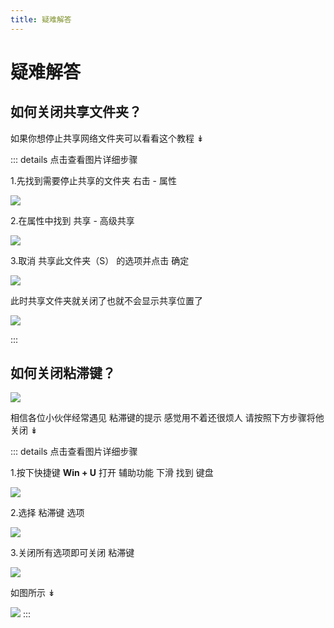 ```yaml
---
title: 疑难解答
---
```


# 疑难解答

## 如何关闭共享文件夹？

如果你想停止共享网络文件夹可以看看这个教程 ↡

::: details 点击查看图片详细步骤

1.先找到需要停止共享的文件夹 右击 - 属性

![](/image/Difficult/nogongxiang-01.png)

2.在属性中找到 共享 - 高级共享

![](/image/Difficult/nogongxiang-02.png)

3.取消 共享此文件夹（S） 的选项并点击 确定

![](/image/Difficult/nogongxiang-03.png)

此时共享文件夹就关闭了也就不会显示共享位置了

![](/image/Difficult/nogongxiang-04.png)

:::

## 如何关闭粘滞键？

![](/image/Difficult/nianzhijian-01.png)

相信各位小伙伴经常遇见 粘滞键的提示 感觉用不着还很烦人 请按照下方步骤将他关闭 ↡

::: details 点击查看图片详细步骤

1.按下快捷键 **Win + U** 打开 辅助功能 下滑 找到 键盘

![](/image/Difficult/nianzhijian-02.png)

2.选择 粘滞键 选项

![](/image/Difficult/nianzhijian-03.png)

3.关闭所有选项即可关闭 粘滞键

![](/image/Difficult/nianzhijian-04.png)

如图所示 ↡

![](/image/Difficult/nianzhijian-05.png)
:::